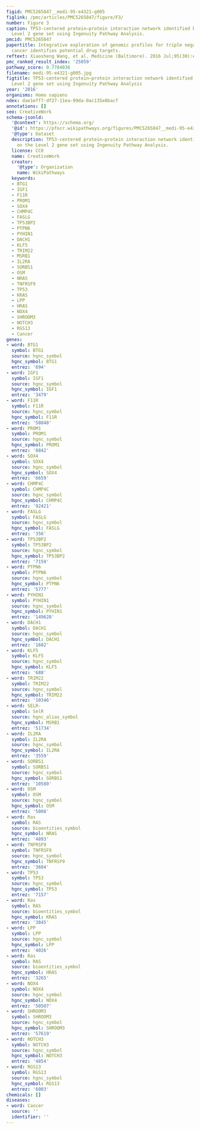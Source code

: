 ```yaml
---
figid: PMC5265847__medi-95-e4321-g005
figlink: /pmc/articles/PMC5265847/figure/F3/
number: Figure 3
caption: TP53-centered protein–protein interaction network identified based on the
  Level 2 gene set using Ingenuity Pathway Analysis.
pmcid: PMC5265847
papertitle: Integrative exploration of genomic profiles for triple negative breast
  cancer identifies potential drug targets.
reftext: Xiaosheng Wang, et al. Medicine (Baltimore). 2016 Jul;95(30):e4321.
pmc_ranked_result_index: '25059'
pathway_score: 0.7784036
filename: medi-95-e4321-g005.jpg
figtitle: TP53-centered protein–protein interaction network identified based on the
  Level 2 gene set using Ingenuity Pathway Analysis
year: '2016'
organisms: Homo sapiens
ndex: dae1eff7-df27-11ea-99da-0ac135e8bacf
annotations: []
seo: CreativeWork
schema-jsonld:
  '@context': https://schema.org/
  '@id': https://pfocr.wikipathways.org/figures/PMC5265847__medi-95-e4321-g005.html
  '@type': Dataset
  description: TP53-centered protein–protein interaction network identified based
    on the Level 2 gene set using Ingenuity Pathway Analysis.
  license: CC0
  name: CreativeWork
  creator:
    '@type': Organization
    name: WikiPathways
  keywords:
  - BTG1
  - IGF1
  - F11R
  - PROM1
  - SOX4
  - CHMP4C
  - FASLG
  - TP53BP2
  - PTPN6
  - PYHIN1
  - DACH1
  - KLF5
  - TRIM22
  - MSRB1
  - IL2RA
  - SORBS1
  - OSM
  - NRAS
  - TNFRSF9
  - TP53
  - KRAS
  - LPP
  - HRAS
  - NOX4
  - SHROOM3
  - NOTCH3
  - RGS13
  - Cancer
genes:
- word: BTG1
  symbol: BTG1
  source: hgnc_symbol
  hgnc_symbol: BTG1
  entrez: '694'
- word: IGF1
  symbol: IGF1
  source: hgnc_symbol
  hgnc_symbol: IGF1
  entrez: '3479'
- word: F11R
  symbol: F11R
  source: hgnc_symbol
  hgnc_symbol: F11R
  entrez: '50848'
- word: PROM1
  symbol: PROM1
  source: hgnc_symbol
  hgnc_symbol: PROM1
  entrez: '8842'
- word: SOX4
  symbol: SOX4
  source: hgnc_symbol
  hgnc_symbol: SOX4
  entrez: '6659'
- word: CHMP4C
  symbol: CHMP4C
  source: hgnc_symbol
  hgnc_symbol: CHMP4C
  entrez: '92421'
- word: FASLG
  symbol: FASLG
  source: hgnc_symbol
  hgnc_symbol: FASLG
  entrez: '356'
- word: TP53BP2
  symbol: TP53BP2
  source: hgnc_symbol
  hgnc_symbol: TP53BP2
  entrez: '7159'
- word: PTPN6
  symbol: PTPN6
  source: hgnc_symbol
  hgnc_symbol: PTPN6
  entrez: '5777'
- word: PYHIN1
  symbol: PYHIN1
  source: hgnc_symbol
  hgnc_symbol: PYHIN1
  entrez: '149628'
- word: DACH1
  symbol: DACH1
  source: hgnc_symbol
  hgnc_symbol: DACH1
  entrez: '1602'
- word: KLF5
  symbol: KLF5
  source: hgnc_symbol
  hgnc_symbol: KLF5
  entrez: '688'
- word: TRIM22
  symbol: TRIM22
  source: hgnc_symbol
  hgnc_symbol: TRIM22
  entrez: '10346'
- word: SELR-
  symbol: SelR
  source: hgnc_alias_symbol
  hgnc_symbol: MSRB1
  entrez: '51734'
- word: IL2RA
  symbol: IL2RA
  source: hgnc_symbol
  hgnc_symbol: IL2RA
  entrez: '3559'
- word: SORBS1
  symbol: SORBS1
  source: hgnc_symbol
  hgnc_symbol: SORBS1
  entrez: '10580'
- word: OSM
  symbol: OSM
  source: hgnc_symbol
  hgnc_symbol: OSM
  entrez: '5008'
- word: Ras
  symbol: RAS
  source: bioentities_symbol
  hgnc_symbol: NRAS
  entrez: '4893'
- word: TNFRSF9
  symbol: TNFRSF9
  source: hgnc_symbol
  hgnc_symbol: TNFRSF9
  entrez: '3604'
- word: TP53
  symbol: TP53
  source: hgnc_symbol
  hgnc_symbol: TP53
  entrez: '7157'
- word: Ras
  symbol: RAS
  source: bioentities_symbol
  hgnc_symbol: KRAS
  entrez: '3845'
- word: LPP
  symbol: LPP
  source: hgnc_symbol
  hgnc_symbol: LPP
  entrez: '4026'
- word: Ras
  symbol: RAS
  source: bioentities_symbol
  hgnc_symbol: HRAS
  entrez: '3265'
- word: NOX4
  symbol: NOX4
  source: hgnc_symbol
  hgnc_symbol: NOX4
  entrez: '50507'
- word: SHROOM3
  symbol: SHROOM3
  source: hgnc_symbol
  hgnc_symbol: SHROOM3
  entrez: '57619'
- word: NOTCH3
  symbol: NOTCH3
  source: hgnc_symbol
  hgnc_symbol: NOTCH3
  entrez: '4854'
- word: RGS13
  symbol: RGS13
  source: hgnc_symbol
  hgnc_symbol: RGS13
  entrez: '6003'
chemicals: []
diseases:
- word: Cancer
  source: ''
  identifier: ''
---
```

